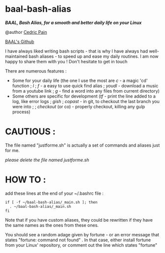 # baal-bash-alias

_**BAAL, Bash Alias, for a smooth and better daily life on your Linux**_



@author [Cedric Pain](https://linkedin.com/in/cedricpain/)

[BAAL's Github](https://github.com/leberger/baal-bash-alias)

I have always liked writing bash scripts - that is why I have always had well-maintained bash aliases - to speed up and ease my daily routines.
I am now happy to share them with you ! Don't hesitate to get in touch

There are numerous features :
- Some for your daily life (the one I use the most are *c* - a magic 'cd' function ; *l* ; *f* - a easy to use quick find alias ; *youdl* - download a music from a youtube link ; *g* - find a word into any files from current directory)
- Some others are specific for development (*tf* - print the line added to a log, like error logs ; *gish* ; *copast* - in git, to checkout the last branch you were into  ; ; *checkout* (or co) - properly checkout, killing any gulp process)

# CAUTIOUS :
The file named "justforme.sh" is actually a set of commands and aliases just for me.

*please delete the file named justforme.sh*

# HOW TO :

add these lines at the end of your ~/.bashrc file :

```
if [ -f ~/baal-bash-alias/_main.sh ]; then
  . ~/baal-bash-alias/_main.sh
fi

```

Note that if you have custom aliases, they could be rewritten if they have the same names as the ones from these ones.


You should see a random adage given by fortune - or an error message that states "fortune: command not found" .
In that case, either install fortune from your Linux' repository, or comment out the line which states "fortune"
